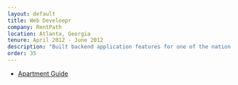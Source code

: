 ```yaml
---
layout: default
title: Web Develoepr
company: RentPath
location: Atlanta, Georgia
tenure: April 2012 - June 2012
description: "Built backend application features for one of the nation's premier apartment finding websites"
order: 35
---
```

* [Apartment Guide](http://www.apartmentguide.com/)